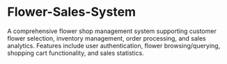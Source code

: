 # Flower-Sales-System
A comprehensive flower shop management system supporting customer flower selection, inventory management, order processing, and sales analytics. Features include user authentication, flower browsing/querying, shopping cart functionality, and sales statistics.
